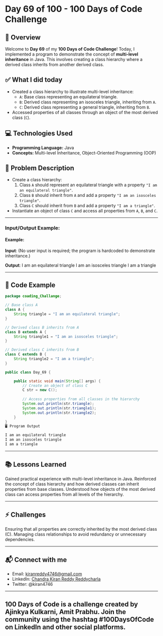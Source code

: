 # Day 69 of 100 - 100 Days of Code Challenge

## 📝 Overview
Welcome to **Day 69** of my **100 Days of Code Challenge**! Today, I implemented a program to demonstrate the concept of **multi-level inheritance** in Java. This involves creating a class hierarchy where a derived class inherits from another derived class.

## ✅ What I did today
- Created a class hierarchy to illustrate multi-level inheritance:
  - `A`: Base class representing an equilateral triangle.
  - `B`: Derived class representing an isosceles triangle, inheriting from `A`.
  - `C`: Derived class representing a general triangle, inheriting from `B`.
- Accessed properties of all classes through an object of the most derived class (`C`).

## 💻 Technologies Used
- **Programming Language:** Java
- **Concepts:** Multi-level Inheritance, Object-Oriented Programming (OOP)

## 📖 Problem Description
- Create a class hierarchy:
  1. Class `A` should represent an equilateral triangle with a property `"I am an equilateral triangle"`.
  2. Class `B` should inherit from `A` and add a property `"I am an isosceles triangle"`.
  3. Class `C` should inherit from `B` and add a property `"I am a triangle"`.
- Instantiate an object of class `C` and access all properties from `A`, `B`, and `C`.

---

### Input/Output Example:

#### Example:
**Input**:
(No user input is required; the program is hardcoded to demonstrate inheritance.)

**Output**:
I am an equilateral triangle I am an isosceles triangle I am a triangle

---

## 📝 Code Example

```java
package coading_Challange;

// Base class A
class A {
    String triangle = "I am an equilateral triangle";
}

// Derived class B inherits from A
class B extends A {
    String triangle1 = "I am an isosceles triangle";
}

// Derived class C inherits from B
class C extends B {
    String triangle2 = "I am a triangle";
}

public class Day_69 {

    public static void main(String[] args) {
        // Create an object of class C
        C str = new C();
        
        // Access properties from all classes in the hierarchy
        System.out.println(str.triangle);
        System.out.println(str.triangle1);
        System.out.println(str.triangle2);
    }
}
🖥️ Program Output

I am an equilateral triangle
I am an isosceles triangle
I am a triangle
```
---
## 📚 Lessons Learned
Gained practical experience with multi-level inheritance in Java.
Reinforced the concept of class hierarchy and how derived classes can inherit properties from base classes.
Understood how objects of the most derived class can access properties from all levels of the hierarchy.

---
## ⚡ Challenges
Ensuring that all properties are correctly inherited by the most derived class (C).
Managing class relationships to avoid redundancy or unnecessary dependencies.

---
## 📬 Connect with me
- Email: kiranreddy4746@gmail.com
- LinkedIn: [Chandra Kiran Reddy Reddycharla](https://www.linkedin.com/in/chandra-kiran-reddy-reddycharla-a9a746230/)
- Twitter: @kiran4746

---
## 100 Days of Code is a challenge created by Ajinkya Kulkarni, Amit Prabhu. Join the community using the hashtag #100DaysOfCode on LinkedIn and other social platforms.
